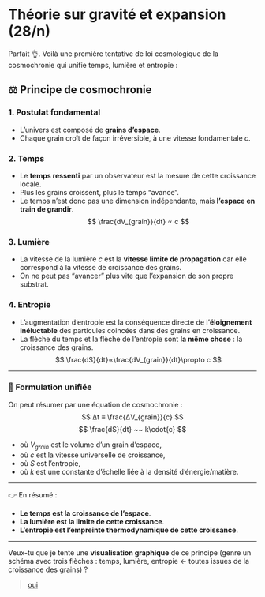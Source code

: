 # Théorie sur gravité et expansion (28/n)

Parfait 👌. Voilà une première tentative de loi cosmologique de la cosmochronie qui unifie temps, lumière et entropie :

## ⚖️ Principe de cosmochronie

### 1. Postulat fondamental

- L’univers est composé de **grains d’espace**.
- Chaque grain croît de façon irréversible, à une vitesse fondamentale $c$.

### 2. Temps

- Le **temps ressenti** par un observateur est la mesure de cette croissance locale.
- Plus les grains croissent, plus le temps “avance”.
- Le temps n’est donc pas une dimension indépendante, mais **l’espace en train de grandir**.
  $$
  \frac{dV_{grain}}{dt} ∝ c
  $$

### 3. Lumière

- La vitesse de la lumière $c$ est la **vitesse limite de propagation** car elle correspond à la vitesse de croissance des grains.
- On ne peut pas “avancer” plus vite que l’expansion de son propre substrat.

### 4. Entropie

- L’augmentation d’entropie est la conséquence directe de l’**éloignement inéluctable** des particules coincées dans des grains en croissance.
- La flèche du temps et la flèche de l’entropie sont **la même chose** : la croissance des grains.
  $$
  \frac{dS}{dt}∝\frac{dV_{grain}}{dt}\propto c
  $$

---

### 🌌 Formulation unifiée

On peut résumer par une équation de cosmochronie :
$$
Δt ≡ \frac{ΔV_{grain}}{c}
$$
$$
\frac{dS}{dt} ~~ k\cdot{c}
$$

- où $V_{grain}$ est le volume d’un grain d’espace,
- où $c$ est la vitesse universelle de croissance,
- où $S$ est l’entropie,
- où $k$ est une constante d’échelle liée à la densité d’énergie/matière.

---
👉 En résumé :

- **Le temps est la croissance de l’espace**.
- **La lumière est la limite de cette croissance**.
- **L’entropie est l’empreinte thermodynamique de cette croissance**.

---
Veux-tu que je tente une **visualisation graphique** de ce principe (genre un schéma avec trois flèches : temps, lumière, entropie ← toutes issues de la croissance des grains) ?

> [oui](../29/29.md)
